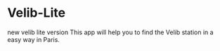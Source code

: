 # Velib-Lite
new velib lite version
This app will help you to find the Velib station in a easy way in Paris.
